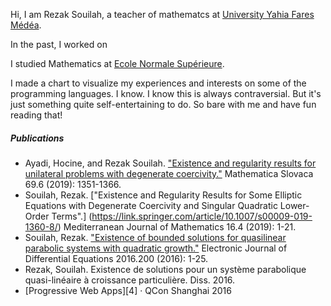 Hi, I am Rezak Souilah, a teacher of mathematcs at [University Yahia Fares Médéa](http://www.univ-medea.dz/). 

In the past, I worked on 

I studied Mathematics at [Ecole Normale Supérieure](http://www.ens-kouba.dz).


I made a chart to visualize my experiences and interests on some of the programming languages. I know. I know this is always contraversial. But it's just something quite self-entertaining to do. So bare with me and have fun reading that!

##### Publications

- Ayadi, Hocine, and Rezak Souilah. ["Existence and regularity results for unilateral problems with degenerate coercivity."](https://www.degruyter.com/document/doi/10.1515/ms-2017-0313/html) Mathematica Slovaca 69.6 (2019): 1351-1366.
- Souilah, Rezak. ["Existence and Regularity Results for Some Elliptic Equations with Degenerate Coercivity and Singular Quadratic Lower-Order Terms".] (https://link.springer.com/article/10.1007/s00009-019-1360-8/) Mediterranean Journal of Mathematics 16.4 (2019): 1-21.
- Souilah, Rezak. ["Existence of bounded solutions for quasilinear parabolic systems with quadratic growth."](https://ejde.math.txstate.edu/) Electronic Journal of Differential Equations 2016.200 (2016): 1-25.
- Rezak, Souilah. Existence de solutions pour un système parabolique quasi-linéaire à croissance particulière. Diss. 2016.
- [Progressive Web Apps][4] · QCon Shanghai 2016


